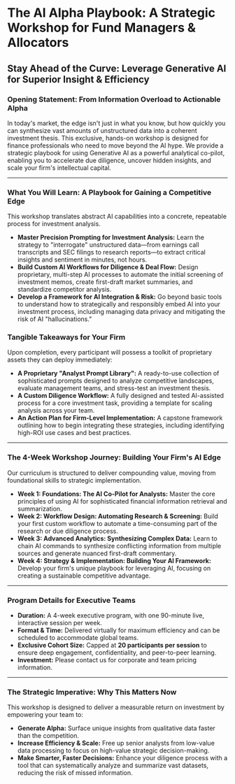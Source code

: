 # **The AI Alpha Playbook: A Strategic Workshop for Fund Managers & Allocators**
## **Stay Ahead of the Curve: Leverage Generative AI for Superior Insight & Efficiency**

### **Opening Statement: From Information Overload to Actionable Alpha**

In today's market, the edge isn't just in what you know, but how quickly you can synthesize vast amounts of unstructured data into a coherent investment thesis. This exclusive, hands-on workshop is designed for finance professionals who need to move beyond the AI hype. We provide a strategic playbook for using Generative AI as a powerful analytical co-pilot, enabling you to accelerate due diligence, uncover hidden insights, and scale your firm's intellectual capital.

---

### **What You Will Learn: A Playbook for Gaining a Competitive Edge**

This workshop translates abstract AI capabilities into a concrete, repeatable process for investment analysis.

*   **Master Precision Prompting for Investment Analysis:** Learn the strategy to "interrogate" unstructured data—from earnings call transcripts and SEC filings to research reports—to extract critical insights and sentiment in minutes, not hours.
*   **Build Custom AI Workflows for Diligence & Deal Flow:** Design proprietary, multi-step AI processes to automate the initial screening of investment memos, create first-draft market summaries, and standardize competitor analysis.
*   **Develop a Framework for AI Integration & Risk:** Go beyond basic tools to understand how to strategically and responsibly embed AI into your investment process, including managing data privacy and mitigating the risk of AI "hallucinations."

### **Tangible Takeaways for Your Firm**

Upon completion, every participant will possess a toolkit of proprietary assets they can deploy immediately:

*   **A Proprietary "Analyst Prompt Library":** A ready-to-use collection of sophisticated prompts designed to analyze competitive landscapes, evaluate management teams, and stress-test an investment thesis.
*   **A Custom Diligence Workflow:** A fully designed and tested AI-assisted process for a core investment task, providing a template for scaling analysis across your team.
*   **An Action Plan for Firm-Level Implementation:** A capstone framework outlining how to begin integrating these strategies, including identifying high-ROI use cases and best practices.

---

### **The 4-Week Workshop Journey: Building Your Firm's AI Edge**

Our curriculum is structured to deliver compounding value, moving from foundational skills to strategic implementation.

*   **Week 1: Foundations: The AI Co-Pilot for Analysts:** Master the core principles of using AI for sophisticated financial information retrieval and summarization.
*   **Week 2: Workflow Design: Automating Research & Screening:** Build your first custom workflow to automate a time-consuming part of the research or due diligence process.
*   **Week 3: Advanced Analytics: Synthesizing Complex Data:** Learn to chain AI commands to synthesize conflicting information from multiple sources and generate nuanced first-draft commentary.
*   **Week 4: Strategy & Implementation: Building Your AI Framework:** Develop your firm's unique playbook for leveraging AI, focusing on creating a sustainable competitive advantage.

---

### **Program Details for Executive Teams**

*   **Duration:** A 4-week executive program, with one 90-minute live, interactive session per week.
*   **Format & Time:** Delivered virtually for maximum efficiency and can be scheduled to accommodate global teams.
*   **Exclusive Cohort Size:** Capped at **20 participants per session** to ensure deep engagement, confidentiality, and peer-to-peer learning.
*   **Investment:** Please contact us for corporate and team pricing information.

---

### **The Strategic Imperative: Why This Matters Now**

This workshop is designed to deliver a measurable return on investment by empowering your team to:

*   **Generate Alpha:** Surface unique insights from qualitative data faster than the competition.
*   **Increase Efficiency & Scale:** Free up senior analysts from low-value data processing to focus on high-value strategic decision-making.
*   **Make Smarter, Faster Decisions:** Enhance your diligence process with a tool that can systematically analyze and summarize vast datasets, reducing the risk of missed information.

